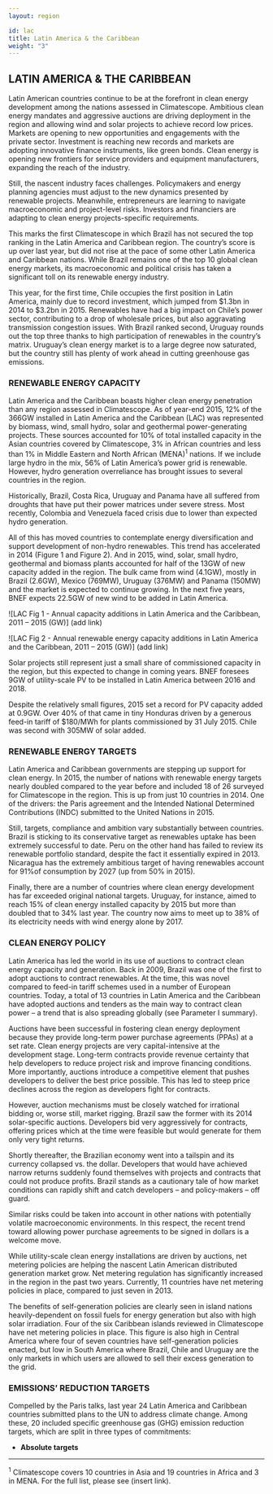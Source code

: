 ```yaml
---
layout: region

id: lac
title: Latin America & the Caribbean
weight: "3"
---
```


## LATIN AMERICA & THE CARIBBEAN

Latin American countries continue to be at the forefront in clean energy development among the nations assessed in Climatescope. Ambitious clean energy mandates and aggressive auctions are driving deployment in the region and allowing wind and solar projects to achieve record low prices. Markets are opening to new opportunities and engagements with the private sector. Investment is reaching new records and markets are adopting innovative finance instruments, like green bonds. Clean energy is opening new frontiers for service providers and equipment manufacturers, expanding the reach of the industry. 

Still, the nascent industry faces challenges. Policymakers and energy planning agencies must adjust to the new dynamics presented by renewable projects. Meanwhile, entrepreneurs are learning to navigate macroeconomic and project-level risks. Investors and financiers are adapting to clean energy projects-specific requirements. 

This marks the first Climatescope in which Brazil has not secured the top ranking in the Latin America and Caribbean region. The country’s score is up over last year, but did not rise at the pace of some other Latin America and Caribbean nations. While Brazil remains one of the top 10 global clean energy markets, its macroeconomic and political crisis has taken a significant toll on its renewable energy industry. 

This year, for the first time, Chile occupies the first position in Latin America, mainly due to record investment, which jumped from $1.3bn in 2014 to $3.2bn in 2015. Renewables have had a big impact on Chile’s power sector, contributing to a drop of wholesale prices, but also aggravating transmission congestion issues. With Brazil ranked second, Uruguay rounds out the top three thanks to high participation of renewables in the country’s matrix. Uruguay’s clean energy market is to a large degree now saturated, but the country still has plenty of work ahead in cutting greenhouse gas emissions. 

### RENEWABLE ENERGY CAPACITY 

Latin America and the Caribbean boasts higher clean energy penetration than any region assessed in Climatescope. As of year-end 2015, 12% of the 366GW installed in Latin America and the Caribbean (LAC) was represented by biomass, wind, small hydro, solar and geothermal power-generating projects. These sources accounted for 10% of total installed capacity in the Asian countries covered by Climatescope, 3% in African countries and less than 1% in Middle Eastern and North African (MENA)<sup>1</sup> nations.  If we include large hydro in the mix, 56% of Latin America’s power grid is renewable. However, hydro generation overreliance has brought issues to several countries in the region.

Historically, Brazil, Costa Rica, Uruguay and Panama have all suffered from droughts that have put their power matrices under severe stress. Most recently, Colombia and Venezuela faced crisis due to lower than expected hydro generation. 

All of this has moved countries to contemplate energy diversification and support development of non-hydro renewables. This trend has accelerated in 2014 (Figure 1 and Figure 2). And in 2015, wind, solar, small hydro, geothermal and biomass plants accounted for half of the 13GW of new capacity added in the region. The bulk came from wind (4.1GW), mostly in Brazil (2.6GW), Mexico (769MW), Uruguay (376MW) and Panama (150MW) and the market is expected to continue growing. In the next five years, BNEF expects 22.5GW of new wind to be added in Latin America.

![LAC Fig 1 - Annual capacity additions in Latin America and the Caribbean, 2011 – 2015 (GW)] (add link)

![LAC Fig 2 - Annual renewable energy capacity additions in Latin America and the Caribbean, 2011 – 2015 (GW)] (add link)

Solar projects still represent just a small share of commissioned capacity in the region, but this expected to change in coming years. BNEF foresees 9GW of utility-scale PV to be installed in Latin America between 2016 and 2018. 

Despite the relatively small figures, 2015 set a record for PV capacity added at 0.9GW. Over 40% of that came in tiny Honduras driven by a generous feed-in tariff of $180/MWh for plants commissioned by 31 July 2015. Chile was second with 305MW of solar added.

### RENEWABLE ENERGY TARGETS

Latin America and Caribbean governments are stepping up support for clean energy. In 2015, the number of nations with renewable energy targets nearly doubled compared to the year before and included 18 of 26 surveyed for Climatescope in the region. This is up from just 10 countries in 2014. One of the drivers: the Paris agreement and the Intended National Determined Contributions (INDC) submitted to the United Nations in 2015. 

Still, targets, compliance and ambition vary substantially between countries. Brazil is sticking to its conservative target as renewables uptake has been extremely successful to date. Peru on the other hand has failed to review its renewable portfolio standard, despite the fact it essentially expired in 2013. Nicaragua has the extremely ambitious target of having renewables account for 91%of consumption by 2027 (up from 50% in 2015). 

Finally, there are a number of countries where clean energy development has far exceeded original national targets. Uruguay, for instance, aimed to reach 15% of clean energy installed capacity by 2015 but more than doubled that to 34% last year. The country now aims to meet up to 38% of its electricity needs with wind energy alone by 2017. 

### CLEAN ENERGY POLICY 

Latin America has led the world in its use of auctions to contract clean energy capacity and generation. Back in 2009, Brazil was one of the first to adopt auctions to contract renewables. At the time, this was novel compared to feed-in tariff schemes used in a number of European countries. Today, a total of 13 countries in Latin America and the Caribbean have adopted auctions and tenders as the main way to contract clean power – a trend that is also spreading globally (see Parameter I summary). 

Auctions have been successful in fostering clean energy deployment because they provide long-term power purchase agreements (PPAs) at a set rate. Clean energy projects are very capital-intensive at the development stage. Long-term contracts provide revenue certainty that help developers to reduce project risk and improve financing conditions. More importantly, auctions introduce a competitive element that pushes developers to deliver the best price possible. This has led to steep price declines across the region as developers fight for contracts. 

However, auction mechanisms must be closely watched for irrational bidding or, worse still, market rigging. Brazil saw the former with its 2014 solar-specific auctions. Developers bid very aggressively for contracts, offering prices which at the time were feasible but would generate for them only very tight returns. 

Shortly thereafter, the Brazilian economy went into a tailspin and its currency collapsed vs. the dollar.  Developers that would have achieved narrow returns suddenly found themselves with projects and contracts that could not produce profits. Brazil stands as a cautionary tale of how market conditions can rapidly shift and catch developers – and policy-makers – off guard.

Similar risks could be taken into account in other nations with potentially volatile macroeconomic environments. In this respect, the recent trend toward allowing power purchase agreements to be signed in dollars is a welcome move. 

While utility-scale clean energy installations are driven by auctions, net metering policies are helping the nascent Latin American distributed generation market grow. Net metering regulation has significantly increased in the region in the past two years. Currently, 11 countries have net metering policies in place, compared to just seven in 2013. 

The benefits of self-generation policies are clearly seen in island nations heavily-dependent on fossil fuels for energy generation but also with high solar irradiation. Four of the six Caribbean islands reviewed in Climatescope have net metering policies in place. This figure is also high in Central America where four of seven countries have self-generation policies enacted, but low in South America where Brazil, Chile and Uruguay are the only markets in which users are allowed to sell their excess generation to the grid.

### EMISSIONS’ REDUCTION TARGETS

Compelled by the Paris talks, last year 24 Latin America and Caribbean countries submitted plans to the UN to address climate change. Among these, 20 included specific greenhouse gas (GHG) emission reduction targets, which are split in three types of commitments:

* <strong>Absolute targets</strong> 



_________________________________________________
<sup>1</sup> Climatescope covers 10 countries in Asia and 19 countries in Africa and 3 in MENA. For the full list, please see (insert link). 
